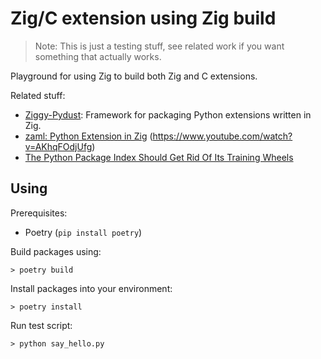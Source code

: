 # Zig/C extension using Zig build

> Note: This is just a testing stuff, see related work if you want something that actually works.

Playground for using Zig to build both Zig and C extensions.

Related stuff:
* [Ziggy-Pydust](https://github.com/spiraldb/ziggy-pydust): Framework for packaging Python extensions written in Zig.
* [zaml: Python Extension in Zig](https://github.com/adamserafini/zaml) (https://www.youtube.com/watch?v=AKhqFOdjUfg)
* [The Python Package Index Should Get Rid Of Its Training Wheels](https://kristoff.it/blog/python-training-wheels/)

## Using

Prerequisites:
* Poetry (`pip install poetry`)

Build packages using:
```
> poetry build
```
Install packages into your environment:
```
> poetry install
```
Run test script:
```
> python say_hello.py
```

